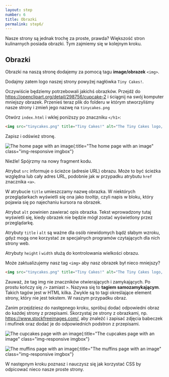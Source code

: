 ```yaml
---
layout: step
number: 6
title: Obrazki
permalink: step6/
---
```

Nasze strony są jednak trochę za proste, prawda? Większość stron kulinarnych posiada obrazki. Tym zajmiemy się w kolejnym kroku.

## Obrazki

Obrazki na naszą stronę dodajemy za pomocą tagu **image/obrazek** `<img>`.

Dodajmy zatem logo naszej strony powyżej nagłówka `Tiny Cakes!`.

Oczywiście będziemy potrzebowali jakichś obrazków. Przejdź do https://openclipart.org/detail/298756/cupcake-2 i ściągnij na swój komputer mniejszy obrazek.  Przenieś teraz plik do folderu w którym stworzyliśmy nasze strony i zmień jego nazwę na `tinycakes.png`

Otwórz `index.html` i wklej poniższy po znaczniku  `</h1>`:

```html
<img src="tinycakes.png" title="Tiny Cakes!" alt="The Tiny Cakes logo, a stylized cartoon cupcake."/>
```

Zapisz i odśwież stronę.

![The home page with an image](../assets/browser-homepage-image.png){:title="The home page with an image" class="img-responsive imgbox"}

Nieźle! Spójrzmy na nowy fragment kodu.

Atrybut `src` informuje o ścieżce (adresie URL) obrazu. 
Może to być ścieżka względna lub cały adres URL, podobnie jak w przypadku atrybutu `href` znacznika `<a>`.

W atrybucie `title` umieszczamy nazwę obrazka. W niektórych przeglądarkach wyświetli się ona jako _tooltip_, czyli napis w bloku, który pojawia się po najechaniu kursora na obrazek.

Atrybut `alt` powinien zawierać opis obrazka. Tekst wprowadzony tutaj wyświetli się, kiedy obrazek nie będzie mógł zostać wyświetlony przez przeglądarkę.

Atrybuty `title` i `alt` są ważne dla osób niewidomych bądź słabym wzroku, gdyż mogą one korzystać ze specjalnych programów czytających dla nich strony web.

Atrybuty `height` i `width` służą do kontrolowania wielkości obrazu.

Może zaktualizujemy nasz tag `<img>` aby nasz obrazek był nieco mniejszy?

```html
<img src="tinycakes.png" title="Tiny Cakes!" alt="The Tiny Cakes logo, a stylized cartoon cupcake." height="47" width="37" />
```
Zauważ, że tag img nie znaczników otwierających i zamykających. Po prostu kończy się `/>` zamiast `>`.  Nazywa się to **tagiem samozamykającym**. Takich tagów jest w HTML kilka. Zwykle są to tagi określające element strony, który nie jest tekstem. W naszym przypadku obraz.
<!-- przecież html5 nie wymaga zamykania przez /> -->

Zanim przejdziesz do następnego kroku, spróbuj dodać odpowiedni obraz do każdej strony z przepisami. Skorzystaj ze strony z obrazkami, np. https://www.stockfreeimages.com/, aby znaleźć i zapisać zdjęcia babeczek i mufinek oraz dodać je do odpowiednich podstron z przepisami.

![The cupcakes page with an image](../assets/browser-cupcakes-image.png){:title="The cupcakes page with an image" class="img-responsive imgbox"}

![The muffins page with an image](../assets/browser-muffins-image.png){:title="The muffins page with an image" class="img-responsive imgbox"}

W następnym kroku poznasz i nauczysz się jak korzystać CSS by odpicować nieco nasze proste strony.
